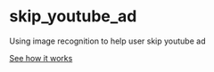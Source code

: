 # skip_youtube_ad
Using image recognition to help user skip youtube ad


[See how it works](https://www.youtube.com/watch?v=L0HmiGGlZpo)
